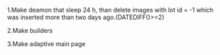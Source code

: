 1.Make deamon that sleep 24 h, than delete images with lot id = -1 which was inserted
more than two days ago.(DATEDIFF()>=2)

2.Make builders

3.Make adaptive main page
